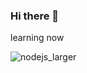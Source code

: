 ### Hi there 👋



learning now

![nodejs_larger](https://github.com/probationer070/probationer070/assets/81615183/c3de3269-c7bf-455d-8425-f930026a012e)

